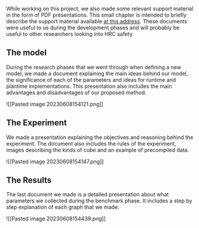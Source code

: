 While working on this project, we also made some relevant support material in the form of PDF presentations. This small chapter is intended to briefly describe the support material available [at this address](https://drive.google.com/drive/folders/1sW84-aIim4SFl8XDPiNp3gIzhk_kixfU?usp=sharing).
These documents were useful to us during the development phases and will probably be useful to other researchers looking into HRC safety.

## The model
During the research phases that we went through when defining a new model, we made a document explaining the main ideas behind our model, the significance of each of the parameters and ideas for runtime and plantime implementations. This presentation also includes the main advantages and disadvantages of our proposed method.

![[Pasted image 20230608154121.png]]

## The Experiment
We made a presentation explaining the objectives and reasoning behind the experiment. The document also includes the rules of the experiment, images describing the kinds of cube and an example of precompiled data.

![[Pasted image 20230608154147.png]]

## The Results
The last document we made is a detailed presentation about what parameters we collected during the benchmark phase. It includes a step by step explanation of each graph that we made.

![[Pasted image 20230608154439.png]]
